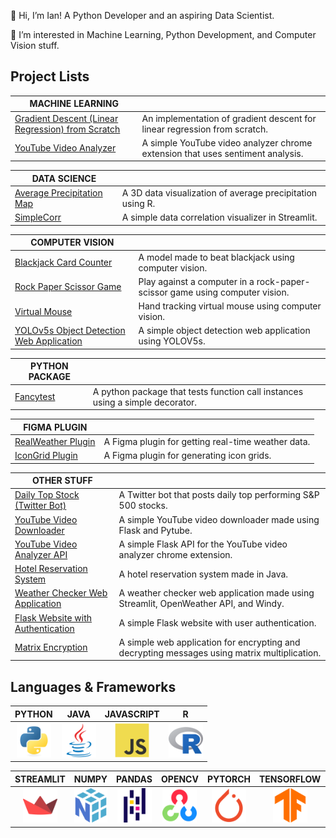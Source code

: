 👋 Hi, I’m Ian! A Python Developer and an aspiring Data Scientist.

👀 I’m interested in Machine Learning, Python Development, and Computer Vision stuff.

## **Project Lists**
| MACHINE LEARNING ||
|---------|---------|
| [Gradient Descent (Linear Regression) from Scratch](https://github.com/ianjure/gradient-descent-for-linear-regression) | An implementation of gradient descent for linear regression from scratch. |
| [YouTube Video Analyzer](https://github.com/ianjure/youtube-video-analyzer) | A simple YouTube video analyzer chrome extension that uses sentiment analysis. |

|   DATA SCIENCE   ||
|---------|---------|
| [Average Precipitation Map](https://github.com/ianjure/average-precipitation-map) | A 3D data visualization of average precipitation using R. |
| [SimpleCorr](https://github.com/ianjure/simple-corr) | A simple data correlation visualizer in Streamlit. |

| COMPUTER VISION ||
|---------|--------|
| [Blackjack Card Counter](https://github.com/ianjure/blackjack-card-counter) | A model made to beat blackjack using computer vision. |
| [Rock Paper Scissor Game](https://github.com/ianjure/rock-paper-scissor-opencv) | Play against a computer in a rock-paper-scissor game using computer vision. |
| [Virtual Mouse](https://github.com/ianjure/virtual-mouse-opencv) | Hand tracking virtual mouse using computer vision. |
| [YOLOv5s Object Detection Web Application](https://github.com/ianjure/yolov5s-object-detection) | A simple object detection web application using YOLOV5s. |

|  PYTHON PACKAGE  ||
|---------|---------|
| [Fancytest](https://github.com/ianjure/fancytest) | A python package that tests function call instances using a simple decorator. |

| FIGMA PLUGIN ||
|-------|-------|
| [RealWeather Plugin](https://github.com/ianjure/realweather-plugin) | A Figma plugin for getting real-time weather data. |
| [IconGrid Plugin](https://github.com/ianjure/icongrid-plugin) | A Figma plugin for generating icon grids. |

|  OTHER STUFF  ||
|--------|-------|
| [Daily Top Stock (Twitter Bot)](https://github.com/ianjure/daily-top-stock) | A Twitter bot that posts daily top performing S&P 500 stocks. |
| [YouTube Video Downloader](https://github.com/ianjure/youtube-video-downloader) | A simple YouTube video downloader made using Flask and Pytube. |
| [YouTube Video Analyzer API](https://github.com/ianjure/youtube-video-analyzer-api) | A simple Flask API for the YouTube video analyzer chrome extension. |
| [Hotel Reservation System](https://github.com/ianjure/hotel-reservation-system) | A hotel reservation system made in Java. |
| [Weather Checker Web Application](https://github.com/ianjure/weather-checker) | A weather checker web application made using Streamlit, OpenWeather API, and Windy. |
| [Flask Website with Authentication](https://github.com/ianjure/flask-with-authentication) | A simple Flask website with user authentication. |
| [Matrix Encryption](https://github.com/ianjure/matrix-encryption) | A simple web application for encrypting and decrypting messages using matrix multiplication. |

## **Languages & Frameworks**
| PYTHON | JAVA | JAVASCRIPT | R |
|:------:|:------:|:------:|:------:|
| <img src="https://github.com/devicons/devicon/blob/master/icons/python/python-original.svg" width="55" height="55"/> | <img src="https://github.com/devicons/devicon/blob/master/icons/java/java-original.svg" width="55" height="55"/> | <img src="https://github.com/devicons/devicon/blob/master/icons/javascript/javascript-original.svg" width="55" height="55"/> | <img src="https://github.com/devicons/devicon/blob/master/icons/r/r-original.svg" width="55" height="55"/> |

| STREAMLIT | NUMPY | PANDAS | OPENCV | PYTORCH | TENSORFLOW | SKLEARN | MATPLOTLIB |
|:------:|:------:|:------:|:------:|:------:|:------:|:------:|:------:|
| <img src="https://github.com/devicons/devicon/blob/master/icons/streamlit/streamlit-original.svg" width="55" height="55"/> | <img src="https://github.com/devicons/devicon/blob/master/icons/numpy/numpy-original.svg" width="55" height="55"/> | <img src="https://github.com/devicons/devicon/blob/master/icons/pandas/pandas-original.svg" width="55" height="55"/> | <img src="https://github.com/devicons/devicon/blob/master/icons/opencv/opencv-original.svg" width="55" height="55"/> | <img src="https://github.com/devicons/devicon/blob/master/icons/pytorch/pytorch-original.svg" width="55" height="55"/> | <img src="https://github.com/devicons/devicon/blob/master/icons/tensorflow/tensorflow-original.svg" width="55" height="55"/> | <img src="https://github.com/devicons/devicon/blob/master/icons/scikitlearn/scikitlearn-original.svg" width="55" height="55"/> | <img src="https://github.com/devicons/devicon/blob/master/icons/matplotlib/matplotlib-original.svg" width="55" height="55"/>
